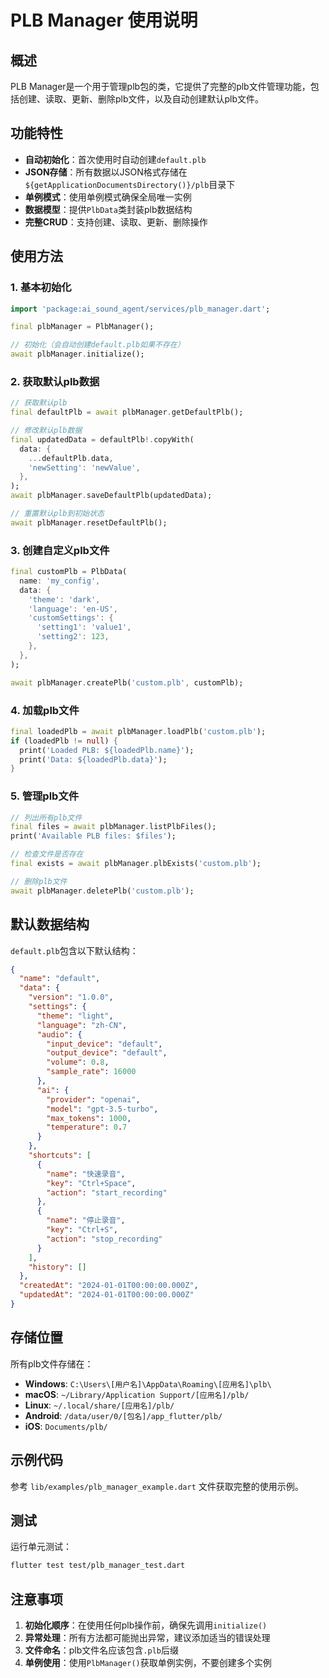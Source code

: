 # PLB Manager 使用说明

## 概述
PLB Manager是一个用于管理plb包的类，它提供了完整的plb文件管理功能，包括创建、读取、更新、删除plb文件，以及自动创建默认plb文件。

## 功能特性

- **自动初始化**：首次使用时自动创建`default.plb`
- **JSON存储**：所有数据以JSON格式存储在`${getApplicationDocumentsDirectory()}/plb`目录下
- **单例模式**：使用单例模式确保全局唯一实例
- **数据模型**：提供`PlbData`类封装plb数据结构
- **完整CRUD**：支持创建、读取、更新、删除操作

## 使用方法

### 1. 基本初始化

```dart
import 'package:ai_sound_agent/services/plb_manager.dart';

final plbManager = PlbManager();

// 初始化（会自动创建default.plb如果不存在）
await plbManager.initialize();
```

### 2. 获取默认plb数据

```dart
// 获取默认plb
final defaultPlb = await plbManager.getDefaultPlb();

// 修改默认plb数据
final updatedData = defaultPlb!.copyWith(
  data: {
    ...defaultPlb.data,
    'newSetting': 'newValue',
  },
);
await plbManager.saveDefaultPlb(updatedData);

// 重置默认plb到初始状态
await plbManager.resetDefaultPlb();
```

### 3. 创建自定义plb文件

```dart
final customPlb = PlbData(
  name: 'my_config',
  data: {
    'theme': 'dark',
    'language': 'en-US',
    'customSettings': {
      'setting1': 'value1',
      'setting2': 123,
    },
  },
);

await plbManager.createPlb('custom.plb', customPlb);
```

### 4. 加载plb文件

```dart
final loadedPlb = await plbManager.loadPlb('custom.plb');
if (loadedPlb != null) {
  print('Loaded PLB: ${loadedPlb.name}');
  print('Data: ${loadedPlb.data}');
}
```

### 5. 管理plb文件

```dart
// 列出所有plb文件
final files = await plbManager.listPlbFiles();
print('Available PLB files: $files');

// 检查文件是否存在
final exists = await plbManager.plbExists('custom.plb');

// 删除plb文件
await plbManager.deletePlb('custom.plb');
```

## 默认数据结构

`default.plb`包含以下默认结构：

```json
{
  "name": "default",
  "data": {
    "version": "1.0.0",
    "settings": {
      "theme": "light",
      "language": "zh-CN",
      "audio": {
        "input_device": "default",
        "output_device": "default",
        "volume": 0.8,
        "sample_rate": 16000
      },
      "ai": {
        "provider": "openai",
        "model": "gpt-3.5-turbo",
        "max_tokens": 1000,
        "temperature": 0.7
      }
    },
    "shortcuts": [
      {
        "name": "快速录音",
        "key": "Ctrl+Space",
        "action": "start_recording"
      },
      {
        "name": "停止录音",
        "key": "Ctrl+S",
        "action": "stop_recording"
      }
    ],
    "history": []
  },
  "createdAt": "2024-01-01T00:00:00.000Z",
  "updatedAt": "2024-01-01T00:00:00.000Z"
}
```

## 存储位置

所有plb文件存储在：
- **Windows**: `C:\Users\[用户名]\AppData\Roaming\[应用名]\plb\`
- **macOS**: `~/Library/Application Support/[应用名]/plb/`
- **Linux**: `~/.local/share/[应用名]/plb/`
- **Android**: `/data/user/0/[包名]/app_flutter/plb/`
- **iOS**: `Documents/plb/`

## 示例代码

参考 `lib/examples/plb_manager_example.dart` 文件获取完整的使用示例。

## 测试

运行单元测试：
```bash
flutter test test/plb_manager_test.dart
```

## 注意事项

1. **初始化顺序**：在使用任何plb操作前，确保先调用`initialize()`
2. **异常处理**：所有方法都可能抛出异常，建议添加适当的错误处理
3. **文件命名**：plb文件名应该包含`.plb`后缀
4. **单例使用**：使用`PlbManager()`获取单例实例，不要创建多个实例
